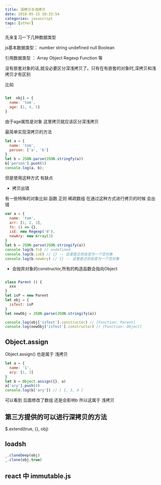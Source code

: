 ```yaml
---
title: 深拷贝与浅拷贝
date: 2018-05-15 10:33:54
categories: javascript
tags: [other]
---
```


先来复习一下几种数据类型

js基本数据类型： number  string undefined null Boolean

引用数据类型 ： Array Object Regexp Function 等

<!-- more -->

没有嵌套对象的话,就没必要区分深浅拷贝了。只有在有嵌套的对象时,深拷贝和浅拷贝才有区别

比如

```javascript

let  obj1 = {
  name: 'tom',
  age: [1, 4, 5]
}

```

由于age属性是对象 这里拷贝就应该区分深浅拷贝

最简单实现深拷贝的方法

```javascript
let a = {
  name: 'tom',
  person: ['a', 'b']
}
let b = JSON.parse(JSON.stringfy(a))
b['person'].push(5)
console.log(a, b);
```

但是使用这种方式 有缺点

* 拷贝出错

有一些特殊的对象比如 函数 正则 稀疏数组 在通过这种方式进行拷贝的时候 会出错

```javascript
var a = {
  name: 'tom',
  arr: [1, 2, 3],
  fn: () => {},
  isE: new Regexp('d'),
  newAry: new Array(3)
}
let b = JSON.parse(JSON.stringify(a))
console.log(b.fn) // undefined
console.log(b.isE) // {} -- 这里是正则会变为一个空对象
console.log(b.newAry) // {} -- 这里是正则会变为一个空对象
```

* 会抛弃对象的constructor,所有的构造函数会指向Object

```javascript

class Parent () {
  xxx
}
let isP = new Parent
let obj = {
  isTest: isP
}
let newObj = JSON.parse(JSON.stringify(a))

console.log(obj['isTest'].constructor) // [Function: Parent]
console.log(newObj['isTest'].constructor) // [Function: Object]

```

## Object.assign

Object.assign() 也是属于 浅拷贝

```javascript
let a = {
  name: '1',
  ary: [1, 3]
}
let b = Object.assign({}, a)
a['ary'].push(4)
console.log(b['ary']) // [ 1, 3, 4 ]
```

可以看到 后面修改了数组 还是会影响b 所以这属于  浅拷贝

## 第三方提供的可以进行深拷贝的方法

$.extend(true, {}, obj)

## loadsh

```javascript
_.cloneDeep(obj)
_.clone(obj,true)  
```
## react 中 immutable.js
